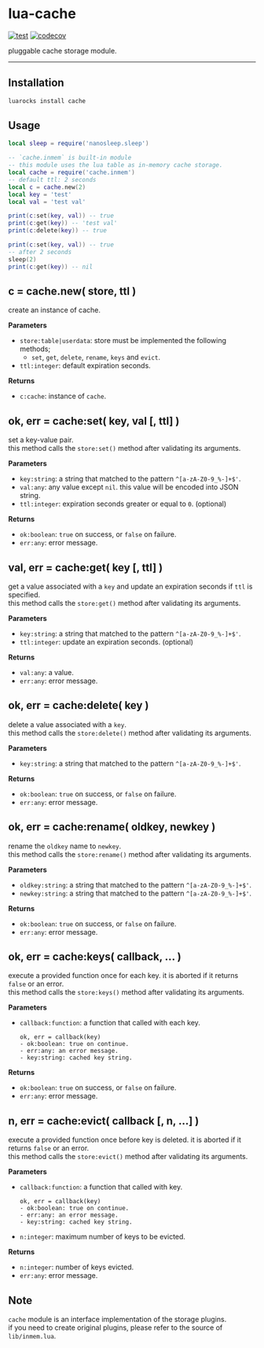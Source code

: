 # lua-cache

[![test](https://github.com/mah0x211/lua-cache/actions/workflows/test.yml/badge.svg)](https://github.com/mah0x211/lua-cache/actions/workflows/test.yml)
[![codecov](https://codecov.io/gh/mah0x211/lua-cache/branch/master/graph/badge.svg)](https://codecov.io/gh/mah0x211/lua-cache)

pluggable cache storage module.

---

## Installation

```sh
luarocks install cache
```

## Usage

```lua
local sleep = require('nanosleep.sleep')

-- `cache.inmem` is built-in module
-- this module uses the lua table as in-memory cache storage.
local cache = require('cache.inmem')
-- default ttl: 2 seconds
local c = cache.new(2)
local key = 'test'
local val = 'test val'

print(c:set(key, val)) -- true
print(c:get(key)) -- 'test val'
print(c:delete(key)) -- true

print(c:set(key, val)) -- true
-- after 2 seconds
sleep(2)
print(c:get(key)) -- nil
```


## c = cache.new( store, ttl )

create an instance of cache.  

**Parameters**

- `store:table|userdata`: store must be implemented the following methods;
    - `set`, `get`, `delete`, `rename`, `keys` and `evict`.
- `ttl:integer`: default expiration seconds.

**Returns**

- `c:cache`: instance of `cache`.


## ok, err = cache:set( key, val [, ttl] )

set a key-value pair.  
this method calls the `store:set()` method after validating its arguments.

**Parameters**

- `key:string`: a string that matched to the pattern `^[a-zA-Z0-9_%-]+$'`.
- `val:any`: any value except `nil`. this value will be encoded into JSON string.
- `ttl:integer`: expiration seconds greater or equal to `0`. (optional)

**Returns**

- `ok:boolean`: `true` on success, or `false` on failure.
- `err:any`: error message.


## val, err = cache:get( key [, ttl] )

get a value associated with a `key` and update an expiration seconds if `ttl` is specified.  
this method calls the `store:get()` method after validating its arguments.

**Parameters**

- `key:string`: a string that matched to the pattern `^[a-zA-Z0-9_%-]+$'`.
- `ttl:integer`: update an expiration seconds. (optional)

**Returns**

- `val:any`: a value.
- `err:any`: error message.


## ok, err = cache:delete( key )

delete a value associated with a `key`.  
this method calls the `store:delete()` method after validating its arguments.

**Parameters**

- `key:string`: a string that matched to the pattern `^[a-zA-Z0-9_%-]+$'`.

**Returns**

- `ok:boolean`: `true` on success, or `false` on failure.
- `err:any`: error message.


## ok, err = cache:rename( oldkey, newkey )

rename the `oldkey` name to `newkey`.  
this method calls the `store:rename()` method after validating its arguments.

**Parameters**

- `oldkey:string`: a string that matched to the pattern `^[a-zA-Z0-9_%-]+$'`.
- `newkey:string`: a string that matched to the pattern `^[a-zA-Z0-9_%-]+$'`.

**Returns**

- `ok:boolean`: `true` on success, or `false` on failure.
- `err:any`: error message.


## ok, err = cache:keys( callback, ... )

execute a provided function once for each key. it is aborted if it returns `false` or an error.  
this method calls the `store:keys()` method after validating its arguments.

**Parameters**

- `callback:function`: a function that called with each key.
    ```
    ok, err = callback(key)
    - ok:boolean: true on continue.
    - err:any: an error message.
    - key:string: cached key string.
    ```

**Returns**

- `ok:boolean`: `true` on success, or `false` on failure.
- `err:any`: error message.



## n, err = cache:evict( callback [, n, ...] )

execute a provided function once before key is deleted. it is aborted if it returns `false` or an error.  
this method calls the `store:evict()` method after validating its arguments.

**Parameters**

- `callback:function`: a function that called with key.
    ```
    ok, err = callback(key)
    - ok:boolean: true on continue.
    - err:any: an error message.
    - key:string: cached key string.
    ```
- `n:integer`: maximum number of keys to be evicted.

**Returns**

- `n:integer`: number of keys evicted.
- `err:any`: error message.



## Note 

`cache` module is an interface implementation of the storage plugins.  
if you need to create original plugins, please refer to the source of `lib/inmem.lua`.

